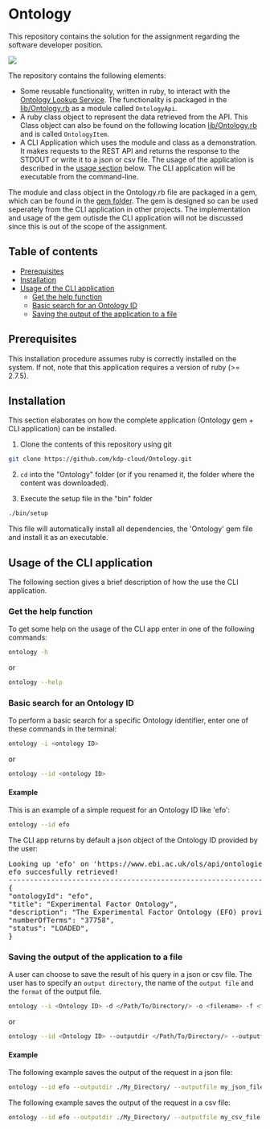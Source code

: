 # Ontology

This repository contains the solution for the assignment regarding the software developer position.

![](https://img.shields.io/github/license/kdp-cloud/Ontology)

The repository contains the following elements:

- Some reusable functionality, written in ruby, to interact with the [Ontology Lookup Service](https://www.ebi.ac.uk/ols/index). The functionality is packaged in the [lib/Ontology.rb](./lib/Ontology.rb) as a module called `OntologyApi`.
- A ruby class object to represent the data retrieved from the API. This Class object can also be found on the following location [lib/Ontology.rb](./lib/Ontology.rb) and is called `OntologyItem`.
- A CLI Application which uses the module and class as a demonstration. It makes requests to the REST API and returns the response to the STDOUT or write it to a json or csv file. The usage of the application is described in the [usage section](#usage) below. The CLI application will be executable from the command-line.

The module and class object in the Ontology.rb file are packaged in a gem, which can be found in the [gem folder](./gemfile/). The gem is designed so can be used seperately from the CLI application in other projects. The implementation and usage of the gem outisde the CLI application will not be discussed since this is out of the scope of the assignment.

## Table of contents

- [Prerequisites](#prerequisites)
- [Installation](#installation)
- [Usage of the CLI application](#usage-of-the-cli-application)
  - [Get the help function](#get-the-help-function)
  - [Basic search for an Ontology ID](#basic-search-for-an-ontology-id)
  - [Saving the output of the application to a file](#saving-the-output-of-the-application-to-a-file)

## Prerequisites

This installation procedure assumes ruby is correctly installed on the system. If not, note that this application requires a version of ruby (>= 2.7.5).

## Installation

This section elaborates on how the complete application (Ontology gem + CLI application) can be installed.

1. Clone the contents of this repository using git

```bash
git clone https://github.com/kdp-cloud/Ontology.git
```

2. `cd` into the "Ontology" folder (or if you renamed it, the folder where the content was downloaded).

3. Execute the setup file in the "bin" folder

```bash
./bin/setup
```

This file will automatically install all dependencies, the 'Ontology' gem file and install it as an executable.

## Usage of the CLI application

The following section gives a brief description of how the use the CLI application.

### Get the help function

To get some help on the usage of the CLI app enter in one of the following commands:

```bash
ontology -h
```

or

```bash
ontology --help
```

### Basic search for an Ontology ID

To perform a basic search for a specific Ontology identifier, enter one of these commands in the terminal:

```bash
ontology -i <ontology ID>
```

or

```bash
ontology --id <ontology ID>
```

#### Example

This is an example of a simple request for an Ontology ID like 'efo':

```bash
ontology --id efo
```

The CLI app returns by default a json object of the Ontology ID provided by the user:

<pre>
Looking up 'efo' on 'https://www.ebi.ac.uk/ols/api/ontologies' ...
efo succesfully retrieved!
--------------------------------------------------------------------------------
{
"ontologyId": "efo",
"title": "Experimental Factor Ontology",
"description": "The Experimental Factor Ontology (EFO) provides a systematic description of many experimental variables available in EBI databases, and for external projects such as the NHGRI GWAS catalogue. It combines parts of several biological ontologies, such as anatomy, disease and chemical compounds. The scope of EFO is to support the annotation, analysis and visualization of data handled by many groups at the EBI and as the core ontology for OpenTargets.org",
"numberOfTerms": "37758",
"status": "LOADED",
}
</pre>

### Saving the output of the application to a file

A user can choose to save the result of his query in a json or csv file. The user has to specify an `output directory`, the name of the `output file` and the `format` of the output file.

```bash
ontology --i <Ontology ID> -d </Path/To/Directory/> -o <filename> -f <format = 'json' or 'csv'>
```

or

```bash
ontology --id <Ontology ID> --outputdir </Path/To/Directory/> --outputfile <filename> --format <format = 'json' or 'csv'>
```

#### Example

The following example saves the output of the request in a json file:

```bash
ontology --id efo --outputdir ./My_Directory/ --outputfile my_json_file --format json
```

The following example saves the output of the request in a csv file:

```bash
ontology --id efo --outputdir ./My_Directory/ --outputfile my_csv_file --format csv
```
